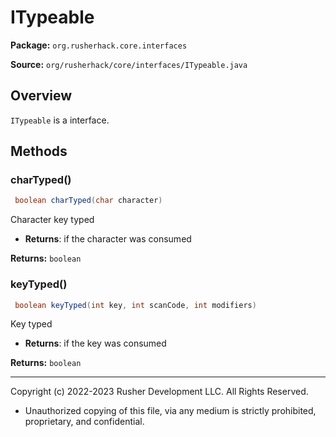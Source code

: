 # ITypeable

**Package:** `org.rusherhack.core.interfaces`

**Source:** `org/rusherhack/core/interfaces/ITypeable.java`

## Overview

`ITypeable` is a interface.

## Methods

### charTyped()

```java
 boolean charTyped(char character)
```

Character key typed
* **Returns**: if the character was consumed



**Returns:** `boolean`

### keyTyped()

```java
 boolean keyTyped(int key, int scanCode, int modifiers)
```

Key typed
* **Returns**: if the key was consumed



**Returns:** `boolean`

---

Copyright (c) 2022-2023 Rusher Development LLC. All Rights Reserved.
* Unauthorized copying of this file, via any medium is strictly prohibited, proprietary, and confidential.

